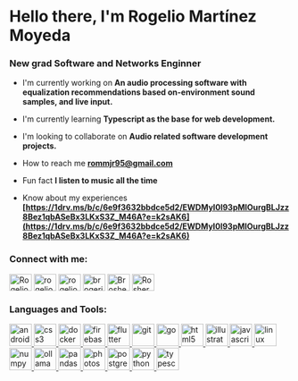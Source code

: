 # Hello there, I'm Rogelio Martínez Moyeda

### New grad Software and Networks Enginner 

- I'm currently working on **An audio processing software with equalization recommendations based on-environment sound samples, and live input.**

- I'm currently learning **Typescript as the base for web development.**

- I'm looking to collaborate on **Audio related software development projects.**

- How to reach me **rommjr95@gmail.com**

- Fun fact **I listen to music all the time**

- Know about my experiences **[https://1drv.ms/b/c/6e9f3632bbdce5d2/EWDMyI0l93pMlOurgBLJzz8Bez1qbASeBx3LKxS3Z_M46A?e=k2sAK6](https://1drv.ms/b/c/6e9f3632bbdce5d2/EWDMyI0l93pMlOurgBLJzz8Bez1qbASeBx3LKxS3Z_M46A?e=k2sAK6)**

<h3 align="left">Connect with me:</h3>
<p align="left">
<a href="https://github.com/RogelioMtz" target="blank"><img align="center" src="https://raw.githubusercontent.com/rahuldkjain/github-profile-readme-generator/master/src/images/icons/Social/github.svg" alt="RogelioMtz" height="30" width="40" /></a>
<a href="https://linkedin.com/in/rogeliomartz" target="blank"><img align="center" src="https://raw.githubusercontent.com/rahuldkjain/github-profile-readme-generator/master/src/images/icons/Social/linked-in-alt.svg" alt="rogeliomartz" height="30" width="40" /></a>
<a href="https://instagram.com/rogelio.mtz.m" target="blank"><img align="center" src="https://raw.githubusercontent.com/rahuldkjain/github-profile-readme-generator/master/src/images/icons/Social/instagram.svg" alt="rogelio.mtz.m" height="30" width="40" /></a>
<a href="https://twitter.com/brogerium" target="blank"><img align="center" src="https://raw.githubusercontent.com/rahuldkjain/github-profile-readme-generator/master/src/images/icons/Social/twitter.svg" alt="brogerium" height="30" width="40" /></a>
<a href="https://medium.com/Brosher" target="blank"><img align="center" src="https://raw.githubusercontent.com/rahuldkjain/github-profile-readme-generator/master/src/images/icons/Social/medium.svg" alt="Brosher" height="30" width="40" /></a>
<a href="https://leetcode.com/RosherMarz" target="blank"><img align="center" src="https://raw.githubusercontent.com/rahuldkjain/github-profile-readme-generator/master/src/images/icons/Social/leet-code.svg" alt="RosherMarz" height="30" width="40" /></a>
</p>

<h3 align="left">Languages and Tools:</h3>
<p align="left"> <a href="https://developer.mozilla.org/en-US/docs/Web/android" target="_blank" rel="noreferrer"> <img src="https://skillicons.dev/icons?i=androidstudio" alt="android" width="40" height="40"/> </a> <a href="https://developer.mozilla.org/en-US/docs/Web/css3" target="_blank" rel="noreferrer"> <img src="https://skillicons.dev/icons?i=css" alt="css3" width="40" height="40"/> </a> <a href="https://developer.mozilla.org/en-US/docs/Web/docker" target="_blank" rel="noreferrer"> <img src="https://skillicons.dev/icons?i=docker" alt="docker" width="40" height="40"/> </a> <a href="https://developer.mozilla.org/en-US/docs/Web/firebase" target="_blank" rel="noreferrer"> <img src="https://skillicons.dev/icons?i=firebase" alt="firebase" width="40" height="40"/> </a> <a href="https://developer.mozilla.org/en-US/docs/Web/flutter" target="_blank" rel="noreferrer"> <img src="https://skillicons.dev/icons?i=flutter" alt="flutter" width="40" height="40"/> </a> <a href="https://developer.mozilla.org/en-US/docs/Web/git" target="_blank" rel="noreferrer"> <img src="https://skillicons.dev/icons?i=git" alt="git" width="40" height="40"/> </a> <a href="https://developer.mozilla.org/en-US/docs/Web/go" target="_blank" rel="noreferrer"> <img src="https://skillicons.dev/icons?i=go" alt="go" width="40" height="40"/> </a> <a href="https://developer.mozilla.org/en-US/docs/Web/html5" target="_blank" rel="noreferrer"> <img src="https://skillicons.dev/icons?i=html" alt="html5" width="40" height="40"/> </a> <a href="https://developer.mozilla.org/en-US/docs/Web/illustrator" target="_blank" rel="noreferrer"> <img src="https://skillicons.dev/icons?i=illustrator" alt="illustrator" width="40" height="40"/> </a> <a href="https://developer.mozilla.org/en-US/docs/Web/javascript" target="_blank" rel="noreferrer"> <img src="https://skillicons.dev/icons?i=js" alt="javascript" width="40" height="40"/> </a> <a href="https://developer.mozilla.org/en-US/docs/Web/linux" target="_blank" rel="noreferrer"> <img src="https://skillicons.dev/icons?i=linux" alt="linux" width="40" height="40"/> </a> <a href="https://developer.mozilla.org/en-US/docs/Web/numpy" target="_blank" rel="noreferrer"> <img src="https://cdn.jsdelivr.net/gh/devicons/devicon/icons/numpy/numpy-original.svg" alt="numpy" width="40" height="40"/> </a> <a href="https://developer.mozilla.org/en-US/docs/Web/ollama" target="_blank" rel="noreferrer"> <img src="https://cdn.simpleicons.org/ollama" alt="ollama" width="40" height="40"/> </a> <a href="https://developer.mozilla.org/en-US/docs/Web/pandas" target="_blank" rel="noreferrer"> <img src="https://cdn.jsdelivr.net/gh/devicons/devicon/icons/pandas/pandas-original.svg" alt="pandas" width="40" height="40"/> </a> <a href="https://developer.mozilla.org/en-US/docs/Web/photoshop" target="_blank" rel="noreferrer"> <img src="https://skillicons.dev/icons?i=photoshop" alt="photoshop" width="40" height="40"/> </a> <a href="https://developer.mozilla.org/en-US/docs/Web/postgresql" target="_blank" rel="noreferrer"> <img src="https://skillicons.dev/icons?i=postgres" alt="postgresql" width="40" height="40"/> </a> <a href="https://developer.mozilla.org/en-US/docs/Web/python" target="_blank" rel="noreferrer"> <img src="https://skillicons.dev/icons?i=py" alt="python" width="40" height="40"/> </a> <a href="https://developer.mozilla.org/en-US/docs/Web/typescript" target="_blank" rel="noreferrer"> <img src="https://skillicons.dev/icons?i=ts" alt="typescript" width="40" height="40"/> </a></p>


